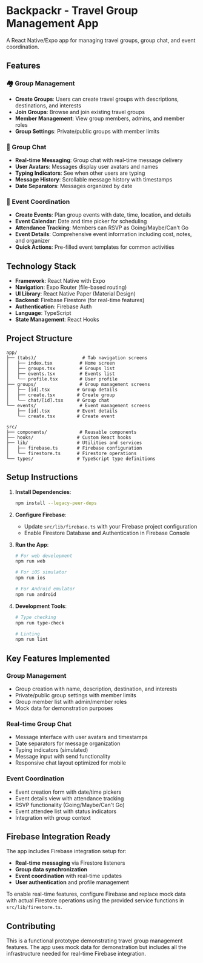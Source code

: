 # Backpackr - Travel Group Management App

A React Native/Expo app for managing travel groups, group chat, and event coordination.

## Features

### 🏘️ Group Management
- **Create Groups**: Users can create travel groups with descriptions, destinations, and interests
- **Join Groups**: Browse and join existing travel groups
- **Member Management**: View group members, admins, and member roles
- **Group Settings**: Private/public groups with member limits

### 💬 Group Chat
- **Real-time Messaging**: Group chat with real-time message delivery
- **User Avatars**: Messages display user avatars and names
- **Typing Indicators**: See when other users are typing
- **Message History**: Scrollable message history with timestamps
- **Date Separators**: Messages organized by date

### 📅 Event Coordination
- **Create Events**: Plan group events with date, time, location, and details
- **Event Calendar**: Date and time picker for scheduling
- **Attendance Tracking**: Members can RSVP as Going/Maybe/Can't Go
- **Event Details**: Comprehensive event information including cost, notes, and organizer
- **Quick Actions**: Pre-filled event templates for common activities

## Technology Stack

- **Framework**: React Native with Expo
- **Navigation**: Expo Router (file-based routing)
- **UI Library**: React Native Paper (Material Design)
- **Backend**: Firebase Firestore (for real-time features)
- **Authentication**: Firebase Auth
- **Language**: TypeScript
- **State Management**: React Hooks

## Project Structure

```
app/
├── (tabs)/                 # Tab navigation screens
│   ├── index.tsx          # Home screen
│   ├── groups.tsx         # Groups list
│   ├── events.tsx         # Events list  
│   └── profile.tsx        # User profile
├── groups/                # Group management screens
│   ├── [id].tsx          # Group details
│   ├── create.tsx        # Create group
│   └── chat/[id].tsx     # Group chat
└── events/                # Event management screens
    ├── [id].tsx          # Event details
    └── create.tsx        # Create event

src/
├── components/            # Reusable components
├── hooks/                # Custom React hooks
├── lib/                  # Utilities and services
│   ├── firebase.ts       # Firebase configuration
│   └── firestore.ts      # Firestore operations
└── types/                # TypeScript type definitions
```

## Setup Instructions

1. **Install Dependencies**:
   ```bash
   npm install --legacy-peer-deps
   ```

2. **Configure Firebase**:
   - Update `src/lib/firebase.ts` with your Firebase project configuration
   - Enable Firestore Database and Authentication in Firebase Console

3. **Run the App**:
   ```bash
   # For web development
   npm run web
   
   # For iOS simulator  
   npm run ios
   
   # For Android emulator
   npm run android
   ```

4. **Development Tools**:
   ```bash
   # Type checking
   npm run type-check
   
   # Linting
   npm run lint
   ```

## Key Features Implemented

### Group Management
- Group creation with name, description, destination, and interests
- Private/public group settings with member limits
- Group member list with admin/member roles
- Mock data for demonstration purposes

### Real-time Group Chat
- Message interface with user avatars and timestamps
- Date separators for message organization
- Typing indicators (simulated)
- Message input with send functionality
- Responsive chat layout optimized for mobile

### Event Coordination
- Event creation form with date/time pickers
- Event details view with attendance tracking
- RSVP functionality (Going/Maybe/Can't Go)
- Event attendee list with status indicators
- Integration with group context

## Firebase Integration Ready

The app includes Firebase integration setup for:
- **Real-time messaging** via Firestore listeners
- **Group data synchronization** 
- **Event coordination** with real-time updates
- **User authentication** and profile management

To enable real-time features, configure Firebase and replace mock data with actual Firestore operations using the provided service functions in `src/lib/firestore.ts`.

## Contributing

This is a functional prototype demonstrating travel group management features. The app uses mock data for demonstration but includes all the infrastructure needed for real-time Firebase integration.